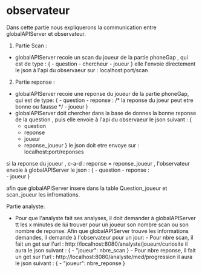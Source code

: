 # observateur

Dans cette partie nous expliquerons la communication entre globalAPIServer et observateur. 

1. Partie Scan : 

  - globalAPIServer recoie un scan du joueur  de la partie phoneGap , qui est de type : 
        {
          - question
          - chercheur
          - joueur
        }
     elle l'envoie directement le json à l'api du observaeur sur : 
       localhost:port/scan
 
 2. Partie reponse : 
  - globalAPIServer recoie une reponse du joueur  de la partie phoneGap, qui est de type:
    {
          - question
          - reponse :    /* la reponse du joeur peut etre bonne ou fausse */
          - joueur
        }
   - globalAPIServer doit chercher dans la base de donnes la bonne reponse de la question , puis elle envoie  à l'api du observaeur  le json suivant :
    {
      - question
      - reponse
      - joueur 
      - reponse_joueur 
    }
     le json doit etre envoye sur :  localhost:port/reponses
     
     
   si la reponse du joueur , c-a-d : reponse = reponse_joueur , l'observateur envoie à globalAPIServer  le json   :
      {
          - question
          - reponse :    
          - joueur
        }
        
   afin que globalAPIServer insere dans la table Question_joueur et scan_joueur  les infromations.
   
   
   Partie analyste: 
   
   - Pour que l'analyste fait ses analyses, il doit demander à globalAPIServer tt les x minutes  de lui trouver pour un  joueur son nombre scan ou son nombre de reponse. Afin que globalAPIServer trouve les informations demandes, il demande  à l'observateur pour un jour: 
                          -  Pour nbre scan, il fait un get sur l'url : http://localhost:8080/analyste/joueurr/curiosite
                             il aura le json suivant :
                                                      {
                                                      - "joueur": nbre_scan
                                                      }
                          - Pour nbre reponse, il fait un get sur l'url : http://localhost:8080/analyste/med/progression 
                           il aura le json suivant :
                                                      {
                                                      - "joueur": nbre_reponse
                                                      }
                           
                          
                          
                            
                                    
   
    
